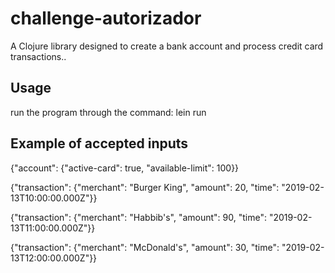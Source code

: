 # challenge-autorizador

A Clojure library designed to create a bank account and process credit card transactions..

## Usage

run the program through the command: lein run

## Example of accepted inputs

{"account": {"active-card": true, "available-limit": 100}}

{"transaction": {"merchant": "Burger King", "amount": 20, "time": "2019-02-13T10:00:00.000Z"}}

{"transaction": {"merchant": "Habbib's", "amount": 90, "time": "2019-02-13T11:00:00.000Z"}}

{"transaction": {"merchant": "McDonald's", "amount": 30, "time": "2019-02-13T12:00:00.000Z"}}
